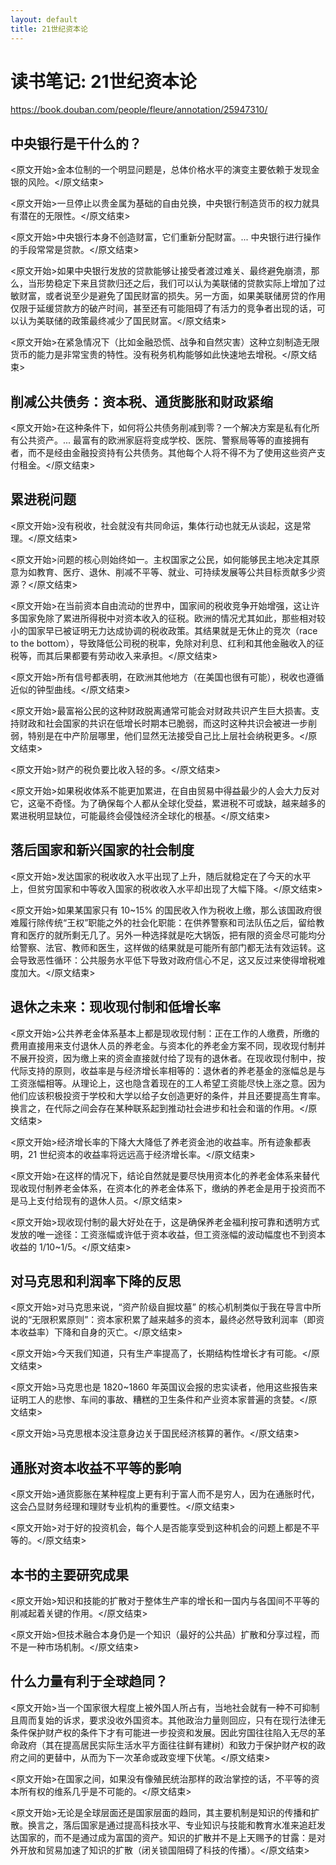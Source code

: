 ```yaml
---
layout: default
title: 21世纪资本论
---
```


# 读书笔记: 21世纪资本论

<https://book.douban.com/people/fleure/annotation/25947310/>
## 中央银行是干什么的？

<原文开始>金本位制的一个明显问题是，总体价格水平的演变主要依赖于发现金银的风险。</原文结束>

<原文开始>一旦停止以贵金属为基础的自由兑换，中央银行制造货币的权力就具有潜在的无限性。</原文结束>

<原文开始>中央银行本身不创造财富，它们重新分配财富。... 中央银行进行操作的手段常常是贷款。</原文结束>

<原文开始>如果中央银行发放的贷款能够让接受者渡过难关、最终避免崩溃，那么，当形势稳定下来且贷款归还之后，我们可以认为美联储的贷款实际上增加了过敏财富，或者说至少是避免了国民财富的损失。另一方面，如果美联储房贷的作用仅限于延缓贷款方的破产时间，甚至还有可能阻碍了有活力的竞争者出现的话，可以认为美联储的政策最终减少了国民财富。</原文结束>

<原文开始>在紧急情况下（比如金融恐慌、战争和自然灾害）这种立刻制造无限货币的能力是非常宝贵的特性。没有税务机构能够如此快速地去增税。</原文结束>
## 削减公共债务：资本税、通货膨胀和财政紧缩

<原文开始>在这种条件下，如何将公共债务削减到零？一个解决方案是私有化所有公共资产。... 最富有的欧洲家庭将变成学校、医院、警察局等等的直接拥有者，而不是经由金融投资持有公共债务。其他每个人将不得不为了使用这些资产支付租金。</原文结束>
## 累进税问题

<原文开始>没有税收，社会就没有共同命运，集体行动也就无从谈起，这是常理。</原文结束>

<原文开始>问题的核心则始终如一。主权国家之公民，如何能够民主地决定其原意为如教育、医疗、退休、削减不平等、就业、可持续发展等公共目标贡献多少资源？</原文结束>

<原文开始>在当前资本自由流动的世界中，国家间的税收竞争开始增强，这让许多国家免除了累进所得税中对资本收入的征税。欧洲的情况尤其如此，那些相对较小的国家早已被证明无力达成协调的税收政策。其结果就是无休止的竞次（race to the bottom），导致降低公司税的税率，免除对利息、红利和其他金融收入的征税等，而其后果都要有劳动收入来承担。</原文结束>

<原文开始>所有信号都表明，在欧洲其他地方（在美国也很有可能），税收也遵循近似的钟型曲线。</原文结束>

<原文开始>最富裕公民的这种财政脱离通常可能会对财政共识产生巨大损害。支持财政和社会国家的共识在低增长时期本已脆弱，而这时这种共识会被进一步削弱，特别是在中产阶层哪里，他们显然无法接受自己比上层社会纳税更多。</原文结束>

<原文开始>财产的税负要比收入轻的多。</原文结束>

<原文开始>如果税收体系不能更加累进，在自由贸易中得益最少的人会大力反对它，这毫不奇怪。为了确保每个人都从全球化受益，累进税不可或缺，越来越多的累进税明显缺位，可能最终会侵蚀经济全球化的根基。</原文结束>
## 落后国家和新兴国家的社会制度

<原文开始>发达国家的税收收入水平出现了上升，随后就稳定在了今天的水平上，但贫穷国家和中等收入国家的税收收入水平却出现了大幅下降。</原文结束>

<原文开始>如果某国家只有 10~15% 的国民收入作为税收上缴，那么该国政府很难履行除传统“王权”职能之外的社会化职能：在供养警察和司法队伍之后，留给教育和医疗的就所剩无几了。另外一种选择就是吃大锅饭，把有限的资金尽可能均分给警察、法官、教师和医生，这样做的结果就是可能所有部门都无法有效运转。这会导致恶性循环：公共服务水平低下导致对政府信心不足，这又反过来使得增税难度加大。</原文结束>
## 退休之未来：现收现付制和低增长率

<原文开始>公共养老金体系基本上都是现收现付制：正在工作的人缴费，所缴的费用直接用来支付退休人员的养老金。与资本化的养老金方案不同，现收现付制并不展开投资，因为缴上来的资金直接就付给了现有的退休者。在现收现付制中，按代际支持的原则，收益率是与经济增长率相等的：退休者的养老基金的涨幅总是与工资涨幅相等。从理论上，这也隐含着现在的工人希望工资能尽快上涨之意。因为他们应该积极投资于学校和大学以给子女创造更好的条件，并且还要提高生育率。换言之，在代际之间会存在某种联系起到推动社会进步和社会和谐的作用。</原文结束>

<原文开始>经济增长率的下降大大降低了养老资金池的收益率。所有迹象都表明，21 世纪资本的收益率将远远高于经济增长率。</原文结束>

<原文开始>在这样的情况下，结论自然就是要尽快用资本化的养老金体系来替代现收现付制养老金体系，在资本化的养老金体系下，缴纳的养老金是用于投资而不是马上支付给现有的退休人员。</原文结束>

<原文开始>现收现付制的最大好处在于，这是确保养老金福利按可靠和透明方式发放的唯一途径：工资涨幅或许低于资本收益，但工资涨幅的波动幅度也不到资本收益的 1/10~1/5。</原文结束>
## 对马克思和利润率下降的反思

<原文开始>对马克思来说，“资产阶级自掘坟墓” 的核心机制类似于我在导言中所说的“无限积累原则”：资本家积累了越来越多的资本，最终必然导致利润率（即资本收益率）下降和自身的灭亡。</原文结束>

<原文开始>今天我们知道，只有生产率提高了，长期结构性增长才有可能。</原文结束>

<原文开始>马克思也是 1820~1860 年英国议会报的忠实读者，他用这些报告来证明工人的悲惨、车间的事故、糟糕的卫生条件和产业资本家普遍的贪婪。</原文结束>

<原文开始>马克思根本没注意身边关于国民经济核算的著作。</原文结束>
## 通胀对资本收益不平等的影响

<原文开始>通货膨胀在某种程度上更有利于富人而不是穷人，因为在通胀时代，这会凸显财务经理和理财专业机构的重要性。</原文结束>

<原文开始>对于好的投资机会，每个人是否能享受到这种机会的问题上都是不平等的。</原文结束>


## 本书的主要研究成果

<原文开始>知识和技能的扩散对于整体生产率的增长和一国内与各国间不平等的削减起着关键的作用。</原文结束>

<原文开始>但技术融合本身仍是一个知识（最好的公共品）扩散和分享过程，而不是一种市场机制。</原文结束>
## 什么力量有利于全球趋同？

<原文开始>当一个国家很大程度上被外国人所占有，当地社会就有一种不可抑制且周而复始的诉求，要求没收外国资本。其他政治力量则回应，只有在现行法律无条件保护财产权的条件下才有可能进一步投资和发展。因此穷国往往陷入无尽的革命政府（其在提高居民实际生活水平方面往往鲜有建树）和致力于保护财产权的政府之间的更替中，从而为下一次革命或政变埋下伏笔。</原文结束>

<原文开始>在国家之间，如果没有像殖民统治那样的政治掌控的话，不平等的资本所有权的维系几乎是不可能的。</原文结束>

<原文开始>无论是全球层面还是国家层面的趋同，其主要机制是知识的传播和扩散。换言之，落后国家是通过提高科技水平、专业知识与技能和教育水准来追赶发达国家的，而不是通过成为富国的资产。知识的扩散并不是上天赐予的甘露：是对外开放和贸易加速了知识的扩散（闭关锁国阻碍了科技的传播）。</原文结束>
